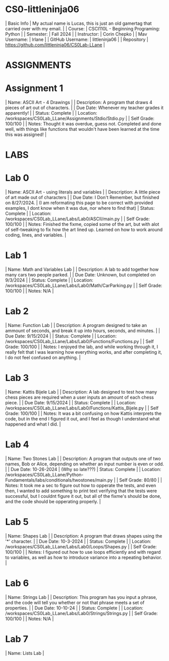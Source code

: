 # CS0-littleninja06
| Basic Info | My actual name is Lucas, this is just an old gamertag that carried over with my email. |
| Course: | CSCI110L - Beginning Programing: Python |
| Semester: | Fall 2024 |
| Instructor: | Corin Chepko |
| Mav Username: | lrlane |
| GitHub Username: | littleninja06 |
| Repository | https://github.com/littleninja06/CS0Lab-LLane |

# ASSIGNMENTS

# Assignment 1
| Name: ASCII Art - 4 Drawings |
| Description: A program that draws 4 pieces of art out of characters. |
| Due Date: Whenever my teacher grades it apparently! |
| Status: Complete |
| Location: /workspaces/CS0Lab_LLane/Assignments/Stdio/Stdio.py |
| Self Grade: 100/100 |
| Notes: Thought it was overdue, guess not. Completed and done well, with things like functions that wouldn't have been learned at the time this was assigned! |

# LABS

# Lab 0
| Name: ASCII Art - using literals and variables |
| Description: A little piece of art made out of characters |
| Due Date: I Don't Remember, but finished on 8/27/2024. | (I am reformating this page to be correct with provided examples, I dont know when it was due, nor where to find that)
| Status: Complete |
| Location: /workspaces/CS0Lab_LLane/Labs/Lab0/ASCII/main.py |
| Self Grade: 100/100 |
| Notes: Finished the fixme, copied some of the art, but with alot of self-tweaking to fix how the art lined up. Learned on how to work around coding, lines, and variables. |

# Lab 1
| Name: Math and Variables Lab |
| Description: A lab to add together how many cars two people parked. |
| Due Date: Unknown, but completed on 9/3/2024 |
| Status: Complete |
| Location: /workspaces/CS0Lab_LLane/Labs/Lab0/Math/CarParking.py |
| Self Grade: 100/100 |
| Notes: N/A |

# Lab 2
| Name: Function Lab |
| Description: A program designed to take an ammount of seconds, and break it up into hours, seconds, and minutes. |
| Due Date: 9/15/2024 |
| Status: Complete |
| Location: /workspaces/CS0Lab_LLane/Labs/Lab0/Functions/Functions.py |
| Self Grade: 100/100 |
| Notes: I enjoyed the lab, and while working through it, I really felt that I was learning how everything works, and after completing it, I do not feel confused on anything. |

# Lab 3
| Name: Kattis Bijele Lab |
| Description: A lab designed to test how many chess pieces are required when a user inputs an amount of each chess piece. |
| Due Date: 9/15/2024 |
| Status: Complete |
| Location: /workspaces/CS0Lab_LLane/Labs/Lab0/Functions/Kattis_Bijele.py |
| Self Grade: 100/100 |
| Notes: It was a bit confusing on how Kattis interprets the code, but in the end I figured it out, and I feel as though I understand what happened and what I did. |

# Lab 4
| Name: Two Stones Lab |
| Description: A program that outputs one of two names, Bob or Alice, depending on whether an input number is even or odd. |
| Due Date: 10-26-2024 | (Why so late???)
| Status: Complete |
| Location: /workspaces/CS0Lab_LLane/Python-Fundamentals/labs/conditionals/twostones/main.py |
| Self Grade: 80/80 |
| Notes: It took me a sec to figure out how to opperate the tests, and even then, I wanted to add something to print text verifying that the tests were successful, but I couldnt figure it out, but all of the fixme's should be done, and the code should be opperating properly. |

# Lab 5
| Name: Shapes Lab |
| Description: A program that draws shapes using the '*' character. |
| Due Date: 10-3-2024 |
| Status: Complete |
| Location: /workspaces/CS0Lab_LLane/Labs/Lab0/Loops/Shapes.py |
| Self Grade: 100/100 |
| Notes: I figured out how to use loops efficiently and with regard to variables, as well as how to introduce variance into a repeating behavior. |

# Lab 6
| Name: Strings Lab |
| Description: This program has you input a phrase, and the code will tell you whether or not that phrase meets a set of properties. |
| Due Date: 10-10-24 |
| Status: Complete |
| Location: /workspaces/CS0Lab_LLane/Labs/Lab0/Strings/Strings.py |
| Self Grade: 100/100 |
| Notes: N/A |

# Lab 7
| Name: Lists Lab |